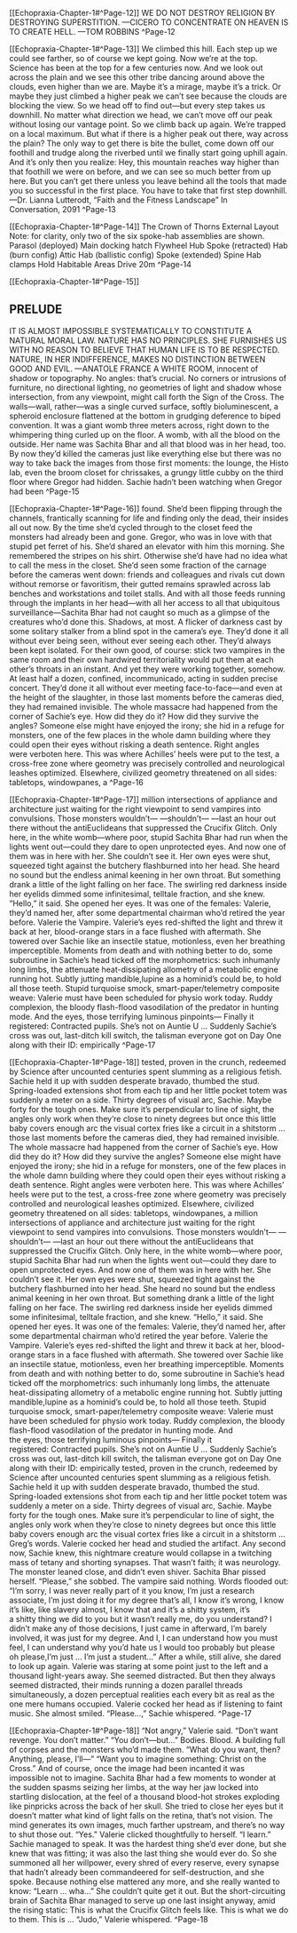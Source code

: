 [[Echopraxia-Chapter-1#^Page-12]]
WE DO NOT DESTROY RELIGION BY DESTROYING SUPERSTITION.
—CICERO
TO CONCENTRATE ON HEAVEN IS TO CREATE HELL.
—TOM ROBBINS
^Page-12

[[Echopraxia-Chapter-1#^Page-13]]
We climbed this hill. Each step up we could see farther, so of course we kept going. Now we’re at the top. Science has been at the top for a few centuries now. And we look out across the plain and we see this other tribe dancing around above the clouds, even higher than we are. Maybe it’s a mirage, maybe it’s a trick. Or maybe they just climbed a higher peak we can’t see because the clouds are blocking the view. So we head off to find out—but every step takes us downhill. No matter what direction we head, we can’t move off our peak without losing our vantage point. So we climb back up again. We’re trapped on a local maximum.
But what if there is a higher peak out there, way across the plain? The only way to get there is bite the bullet, come down off our foothill and trudge along the riverbed until we finally start going uphill again. And it’s only then you realize: Hey, this mountain reaches way higher than that foothill we were on before, and we can see so much better from up here.
But you can’t get there unless you leave behind all the tools that made you so successful in the first place. You have to take that first step downhill.
—Dr. Lianna Lutterodt, “Faith and the Fitness Landscape” In Conversation, 2091
^Page-13

[[Echopraxia-Chapter-1#^Page-14]]
The Crown of Thorns External Layout
Note: for clarity, only two of the six spoke-hab assemblies are shown.
Parasol (deployed)
Main docking hatch
Flywheel
Hub
Spoke (retracted)
Hab (burn config)
Attic
Hab (ballistic config)
Spoke (extended)
Spine
Hab clamps
Hold
Habitable Areas
Drive
20m
^Page-14

[[Echopraxia-Chapter-1#^Page-15]]
## PRELUDE
IT IS ALMOST IMPOSSIBLE SYSTEMATICALLY TO CONSTITUTE A NATURAL MORAL LAW. NATURE HAS NO PRINCIPLES. SHE FURNISHES US WITH NO REASON TO BELIEVE THAT HUMAN LIFE IS TO BE RESPECTED.  
NATURE, IN HER INDIFFERENCE, MAKES NO DISTINCTION BETWEEN GOOD AND EVIL.
—ANATOLE FRANCE
A WHITE ROOM, innocent of shadow or topography. No angles: that’s crucial. No corners or intrusions of furniture, no directional lighting, no geometries of light and shadow whose intersection, from any viewpoint, might call forth the Sign of the Cross. The walls—wall, rather—was a single curved surface, softly bioluminescent, a spheroid enclosure flattened at the bottom in grudging deference to biped convention. It was a giant womb three meters across, right down to the whimpering thing curled up on the floor.
A womb, with all the blood on the outside.
Her name was Sachita Bhar and all that blood was in her head, too. By now they’d killed the cameras just like everything else but there was no way to take back the images from those first moments: the lounge, the Histo lab, even the broom closet for chrissakes, a grungy little cubby on the third floor where Gregor had hidden. Sachie hadn’t been watching when Gregor had been ^Page-15

[[Echopraxia-Chapter-1#^Page-16]]
found. She’d been flipping through the channels, frantically scanning for life and finding only the dead, their insides all out now. By the time she’d cycled through to the closet feed the monsters had already been and gone.
Gregor, who was in love with that stupid pet ferret of his. She’d shared an elevator with him this morning. She remembered the stripes on his shirt. Otherwise she’d have had no idea what to call the mess in the closet.
She’d seen some fraction of the carnage before the cameras went down: friends and colleagues and rivals cut down without remorse or favoritism, their gutted remains sprawled across lab benches and workstations and toilet stalls. And with all those feeds running through the implants in her head—with all her access to all that ubiquitous surveillance—Sachita Bhar had not caught so much as a glimpse of the creatures who’d done this. Shadows, at most. A flicker of darkness cast by some solitary stalker from a blind spot in the camera’s eye. They’d done it all without ever being seen, without ever seeing each other.
They’d always been kept isolated. For their own good, of course: stick two vampires in the same room and their own hardwired territoriality would put them at each other’s throats in an instant. And yet they were working together, somehow. At least half a dozen, confined, incommunicado, acting in sudden precise concert. They’d done it all without ever meeting face-to-face—and even at the height of the slaughter, in those last moments before the cameras died, they had remained invisible. The whole massacre had happened from the corner of Sachie’s eye.
How did they do it? How did they survive the angles?
Someone else might have enjoyed the irony; she hid in a refuge for monsters, one of the few places in the whole damn building where they could open their eyes without risking a death sentence. Right angles were verboten here. This was where Achilles’ heels were put to the test, a cross-free zone where geometry was precisely controlled and neurological leashes optimized. Elsewhere, civilized geometry threatened on all sides: tabletops, windowpanes, a ^Page-16

[[Echopraxia-Chapter-1#^Page-17]]
million intersections of appliance and architecture just waiting for the right viewpoint to send vampires into convulsions. Those monsters wouldn’t—
—shouldn’t—
—last an hour out there without the antiEuclideans that suppressed the Crucifix Glitch. Only here, in the white womb—where poor, stupid Sachita Bhar had run when the lights went out—could they dare to open unprotected eyes.
And now one of them was in here with her.
She couldn’t see it. Her own eyes were shut, squeezed tight against the butchery flashburned into her head. She heard no sound but the endless animal keening in her own throat. But something drank a little of the light falling on her face. The swirling red darkness inside her eyelids dimmed some infinitesimal, telltale fraction, and she knew.
“Hello,” it said.
She opened her eyes. It was one of the females: Valerie, they’d named her, after some departmental chairman who’d retired the year before. Valerie the Vampire.
Valerie’s eyes red-shifted the light and threw it back at her, blood-orange stars in a face flushed with aftermath. She towered over Sachie like an insectile statue, motionless, even her breathing imperceptible. Moments from death and with nothing better to do, some subroutine in Sachie’s head ticked off the morphometrics: such inhumanly long limbs, the attenuate heat-dissipating allometry of a metabolic engine running hot. Subtly jutting mandible,lupine as a hominid’s could be, to hold all those teeth. Stupid turquoise smock, smart-paper/telemetry composite weave: Valerie must have been scheduled for physio work today. Ruddy complexion, the bloody flash-flood vasodilation of the predator in hunting mode. And the eyes, those terrifying luminous pinpoints—
Finally it registered: Contracted pupils.
She’s not on Auntie U …
Suddenly Sachie’s cross was out, last-ditch kill switch, the talisman everyone got on Day One along with their ID: empirically ^Page-17

[[Echopraxia-Chapter-1#^Page-18]]
tested, proven in the crunch, redeemed by Science after uncounted centuries spent slumming as a religious fetish. Sachie held it up with sudden desperate bravado, thumbed the stud. Spring-loaded extensions shot from each tip and her little pocket totem was suddenly a meter on a side.
Thirty degrees of visual arc, Sachie. Maybe forty for the tough ones. Make sure it’s perpendicular to line of sight, the angles only work when they’re close to ninety degrees but once this little baby covers enough arc the visual cortex fries like a circuit in a shitstorm …
those last moments before the cameras died, they had remained invisible. The whole massacre had happened from the corner of Sachie’s eye.
How did they do it? How did they survive the angles?
Someone else might have enjoyed the irony; she hid in a refuge for monsters, one of the few places in the whole damn building where they could open their eyes without risking a death sentence. Right angles were verboten here. This was where Achilles’ heels were put to the test, a cross-free zone where geometry was precisely controlled and neurological leashes optimized. Elsewhere, civilized geometry threatened on all sides: tabletops, windowpanes, a million intersections of appliance and architecture just waiting for the right viewpoint to send vampires into convulsions. Those monsters wouldn’t—
—shouldn’t—
—last an hour out there without the antiEuclideans that suppressed the Crucifix Glitch. Only here, in the white womb—where poor, stupid Sachita Bhar had run when the lights went out—could they dare to open unprotected eyes.
And now one of them was in here with her.
She couldn’t see it. Her own eyes were shut, squeezed tight against the butchery flashburned into her head. She heard no sound but the endless animal keening in her own throat. But something drank a little of the light falling on her face. The swirling red darkness inside her eyelids dimmed some infinitesimal, telltale fraction, and she knew.
“Hello,” it said.
She opened her eyes. It was one of the females: Valerie, they’d named her, after some departmental chairman who’d retired the year before. Valerie the Vampire.
Valerie’s eyes red-shifted the light and threw it back at her, blood-orange stars in a face flushed with aftermath. She towered over Sachie like an insectile statue, motionless, even her breathing imperceptible. Moments from death and with nothing better to do, some subroutine in Sachie’s head ticked off the morphometrics: such inhumanly long limbs, the attenuate heat-dissipating allometry of a metabolic engine running hot. Subtly jutting mandible,lupine as a hominid’s could be, to hold all those teeth. Stupid turquoise smock, smart-paper/telemetry composite weave: Valerie must have been scheduled for physio work today. Ruddy complexion, the bloody flash-flood vasodilation of the predator in hunting mode. And the eyes, those terrifying luminous pinpoints—
Finally it registered: Contracted pupils.
She’s not on Auntie U …
Suddenly Sachie’s cross was out, last-ditch kill switch, the talisman everyone got on Day One along with their ID: empirically tested, proven in the crunch, redeemed by Science after uncounted centuries spent slumming as a religious fetish. Sachie held it up with sudden desperate bravado, thumbed the stud. Spring-loaded extensions shot from each tip and her little pocket totem was suddenly a meter on a side.
Thirty degrees of visual arc, Sachie. Maybe forty for the tough ones. Make sure it’s perpendicular to line of sight, the angles only work when they’re close to ninety degrees but once this little baby covers enough arc the visual cortex fries like a circuit in a shitstorm …
Greg’s words.
Valerie cocked her head and studied the artifact. Any second now, Sachie knew, this nightmare creature would collapse in a twitching mass of tetany and shorting synapses. That wasn’t faith; it was neurology.
The monster leaned close, and didn’t even shiver. Sachita Bhar pissed herself.
“Please,” she sobbed. The vampire said nothing.
Words flooded out: “I’m sorry, I was never really part of it you know, I’m just a research associate, I’m just doing it for my degree that’s all, I know it’s wrong, I know it’s like, like slavery almost, I know that and it’s a shitty system, it’s a shitty thing we did to you but it wasn’t really me, do you understand? I didn’t make any of those decisions, I just came in afterward, I’m barely involved, it was just for my degree. And I, I can understand how you must feel, I can understand why you’d hate us I would too probably but please oh please,I’m just … I’m just a student…”
After a while, still alive, she dared to look up again. Valerie was staring at some point just to the left and a thousand light-years away. She seemed distracted. But then they always seemed distracted, their minds running a dozen parallel threads simultaneously, a dozen perceptual realities each every bit as real as the one mere humans occupied.
Valerie cocked her head as if listening to faint music. She almost smiled.
“Please…,” Sachie whispered. ^Page-17

[[Echopraxia-Chapter-1#^Page-18]]
“Not angry,” Valerie said. “Don’t want revenge. You don’t matter.”
“You don’t—but…” Bodies. Blood. A building full of corpses and the monsters who’d made them. “What do you want, then? Anything, please, I’ll—”
“Want you to imagine something: Christ on the Cross.”
And of course, once the image had been incanted it was impossible not to imagine. Sachita Bhar had a few moments to wonder at the sudden spasms seizing her limbs, at the way her jaw locked into startling dislocation, at the feel of a thousand blood-hot strokes exploding like pinpricks across the back of her skull. She tried to close her eyes but it doesn’t matter what kind of light falls on the retina, that’s not vision. The mind generates its own images, much farther upstream, and there’s no way to shut those out.
“Yes.” Valerie clicked thoughtfully to herself. “I learn.”
Sachie managed to speak. It was the hardest thing she’d ever done, but she knew that was fitting; it was also the last thing she would ever do. So she summoned all her willpower, every shred of every reserve, every synapse that hadn’t already been commandeered for self-destruction, and she spoke. Because nothing else mattered any more, and she really wanted to know:
“Learn … wha…”
She couldn’t quite get it out. But the short-circuiting brain of Sachita Bhar managed to serve up one last insight anyway, amid the rising static: This is what the Crucifix Glitch feels like. This is what we do to them. This is …
“Judo,” Valerie whispered. ^Page-18